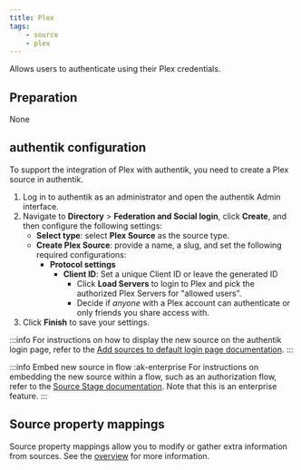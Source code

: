 ```yaml
---
title: Plex
tags:
    - source
    - plex
---
```


Allows users to authenticate using their Plex credentials.

## Preparation

None

## authentik configuration

To support the integration of Plex with authentik, you need to create a Plex source in authentik.

1. Log in to authentik as an administrator and open the authentik Admin interface.
2. Navigate to **Directory** > **Federation and Social login**, click **Create**, and then configure the following settings:
    - **Select type**: select **Plex Source** as the source type.
    - **Create Plex Source**: provide a name, a slug, and set the following required configurations:
        - **Protocol settings**
            - **Client ID**: Set a unique Client ID or leave the generated ID
                - Click **Load Servers** to login to Plex and pick the authorized Plex Servers for "allowed users".
                - Decide if _anyone_ with a Plex account can authenticate or only friends you share access with.
3. Click **Finish** to save your settings.

:::info
For instructions on how to display the new source on the authentik login page, refer to the [Add sources to default login page documentation](../../index.md#add-sources-to-default-login-page).
:::

:::info Embed new source in flow :ak-enterprise
For instructions on embedding the new source within a flow, such as an authorization flow, refer to the [Source Stage documentation](../../../../../add-secure-apps/flows-stages/stages/source/). Note that this is an enterprise feature.
:::

## Source property mappings

Source property mappings allow you to modify or gather extra information from sources. See the [overview](../../property-mappings/index.md) for more information.
